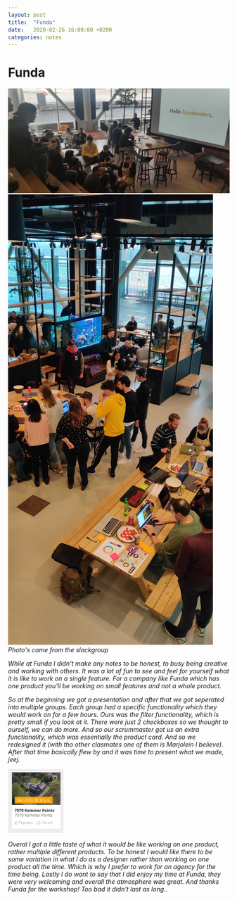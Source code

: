```yaml
---
layout: post
title:  "Funda"
date:   2020-02-26 16:00:00 +0200
categories: notes
---
```


# Funda
<img src="img/funda-presentation.jpg">
<img src="img/funda-group.jpg">
<i>Photo's came from the slackgroup<i>

While at Funda I didn't make any notes to be honest, to busy being creative and working with others. It was a lot of fun to see and feel for yourself what it is like to work on a single feature. For a company like Funda which has one product you'll be working on small features and not a whole product.

So at the beginning we got a presentation and after that we got seperated into multiple groups. Each group had a specific functionality which they would work on for a few hours. Ours was the filter functionality, which is pretty small if you look at it. There were just 2 checkboxes so we thought to ourself, we can do more. And so our scrummaster got us an extra functionality, which was essentially the product card. And so we redesigned it (with tho other clasmates one of them is Marjolein I believe). After that time basically flew by and it was time to present what we made, jeej.

<img src="img/funda-card.png" width="25%">

Overal I got a little taste of what it would be like working on one product, rather multiple different products. To be honest I would like there to be some variation in what I do as a designer rather than working on one product all the time. Which is why I prefer to work for an agency for the time being. Lastly I do want to say that I did enjoy my time at Funda, they were very welcoming and overall the atmosphere was great. And thanks Funda for the workshop! Too bad it didn't last as long..